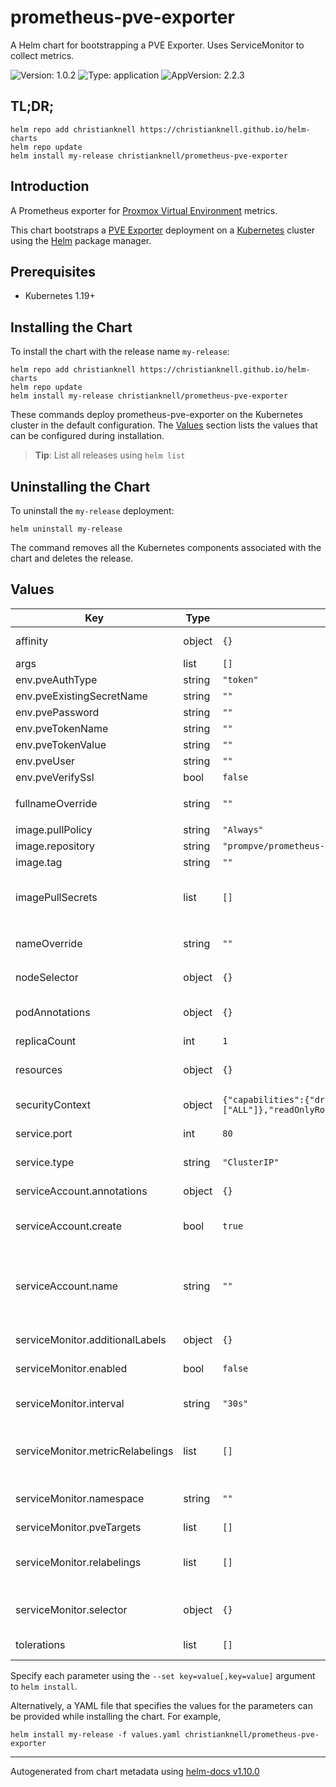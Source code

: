 # prometheus-pve-exporter

A Helm chart for bootstrapping a PVE Exporter. Uses ServiceMonitor to collect metrics.

![Version: 1.0.2](https://img.shields.io/badge/Version-1.0.2-informational?style=flat-square) ![Type: application](https://img.shields.io/badge/Type-application-informational?style=flat-square) ![AppVersion: 2.2.3](https://img.shields.io/badge/AppVersion-2.2.3-informational?style=flat-square)

## TL;DR;

```console
helm repo add christianknell https://christianknell.github.io/helm-charts
helm repo update
helm install my-release christianknell/prometheus-pve-exporter
```

## Introduction

A Prometheus exporter for [Proxmox Virtual Environment](https://proxmox.com/en/proxmox-ve) metrics.

This chart bootstraps a [PVE Exporter](https://github.com/prometheus-pve/prometheus-pve-exporter) deployment on a [Kubernetes](http://kubernetes.io) cluster using the [Helm](https://helm.sh) package manager.

## Prerequisites

- Kubernetes 1.19+

## Installing the Chart

To install the chart with the release name `my-release`:

```console
helm repo add christianknell https://christianknell.github.io/helm-charts
helm repo update
helm install my-release christianknell/prometheus-pve-exporter
```

These commands deploy prometheus-pve-exporter on the Kubernetes cluster in the default configuration. The [Values](#values) section lists the values that can be configured during installation.

> **Tip**: List all releases using `helm list`

## Uninstalling the Chart

To uninstall the `my-release` deployment:

```console
helm uninstall my-release
```

The command removes all the Kubernetes components associated with the chart and deletes the release.

## Values

| Key                              | Type   | Default                                                                                                 | Description                                                                                                            |
| -------------------------------- | ------ | ------------------------------------------------------------------------------------------------------- | ---------------------------------------------------------------------------------------------------------------------- |
| affinity                         | object | `{}`                                                                                                    | Affinity settings for pod assignment                                                                                   |
| args                             | list   | `[]`                                                                                                    |                                                                                                                        |
| env.pveAuthType                  | string | `"token"`                                                                                               |                                                                                                                        |
| env.pveExistingSecretName        | string | `""`                                                                                                    |                                                                                                                        |
| env.pvePassword                  | string | `""`                                                                                                    |                                                                                                                        |
| env.pveTokenName                 | string | `""`                                                                                                    |                                                                                                                        |
| env.pveTokenValue                | string | `""`                                                                                                    |                                                                                                                        |
| env.pveUser                      | string | `""`                                                                                                    |                                                                                                                        |
| env.pveVerifySsl                 | bool   | `false`                                                                                                 |                                                                                                                        |
| fullnameOverride                 | string | `""`                                                                                                    | String to fully override `"prometheus-pve-exporter.fullname"`                                                          |
| image.pullPolicy                 | string | `"Always"`                                                                                              | image pull policy                                                                                                      |
| image.repository                 | string | `"prompve/prometheus-pve-exporter"`                                                                     | image repository                                                                                                       |
| image.tag                        | string | `""`                                                                                                    |                                                                                                                        |
| imagePullSecrets                 | list   | `[]`                                                                                                    | If defined, uses a Secret to pull an image from a private Docker registry or repository.                               |
| nameOverride                     | string | `""`                                                                                                    | Provide a name in place of `prometheus-pve-exporter`                                                                   |
| nodeSelector                     | object | `{}`                                                                                                    | Node labels for pod assignment                                                                                         |
| podAnnotations                   | object | `{}`                                                                                                    | Annotations to be added to exporter pods                                                                               |
| replicaCount                     | int    | `1`                                                                                                     | Number of replicas                                                                                                     |
| resources                        | object | `{}`                                                                                                    | Resource limits and requests for the controller pods.                                                                  |
| securityContext                  | object | `{"capabilities":{"drop":["ALL"]},"readOnlyRootFilesystem":true,"runAsNonRoot":true,"runAsUser":65534}` | container-level security context                                                                                       |
| service.port                     | int    | `80`                                                                                                    | Kubernetes port where service is exposed                                                                               |
| service.type                     | string | `"ClusterIP"`                                                                                           | Kubernetes service type                                                                                                |
| serviceAccount.annotations       | object | `{}`                                                                                                    | Annotations to add to the service account                                                                              |
| serviceAccount.create            | bool   | `true`                                                                                                  | Specifies whether a service account should be created                                                                  |
| serviceAccount.name              | string | `""`                                                                                                    | The name of the service account to use. If not set and create is true, a name is generated using the fullname template |
| serviceMonitor.additionalLabels  | object | `{}`                                                                                                    | Prometheus ServiceMonitor labels                                                                                       |
| serviceMonitor.enabled           | bool   | `false`                                                                                                 | Enable a prometheus ServiceMonitor                                                                                     |
| serviceMonitor.interval          | string | `"30s"`                                                                                                 | Prometheus ServiceMonitor interval                                                                                     |
| serviceMonitor.metricRelabelings | list   | `[]`                                                                                                    | Prometheus [MetricRelabelConfigs] to apply to samples before ingestion                                                 |
| serviceMonitor.namespace         | string | `""`                                                                                                    | Prometheus ServiceMonitor namespace                                                                                    |
| serviceMonitor.pveTargets        | list   | `[]`                                                                                                    | Prometheus                                                                                                             |
| serviceMonitor.relabelings       | list   | `[]`                                                                                                    | Prometheus [RelabelConfigs] to apply to samples before scraping                                                        |
| serviceMonitor.selector          | object | `{}`                                                                                                    | Prometheus ServiceMonitor selector                                                                                     |
| tolerations                      | list   | `[]`                                                                                                    | Toleration labels for pod assignment                                                                                   |

Specify each parameter using the `--set key=value[,key=value]` argument to `helm install`.

Alternatively, a YAML file that specifies the values for the parameters can be provided while installing the chart. For example,

```console
helm install my-release -f values.yaml christianknell/prometheus-pve-exporter
```

---

Autogenerated from chart metadata using [helm-docs v1.10.0](https://github.com/norwoodj/helm-docs/releases/v1.10.0)
